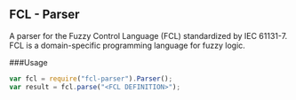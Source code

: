 FCL - Parser
--------
A parser for the Fuzzy Control Language (FCL) standardized by IEC 61131-7. FCL is a domain-specific programming language for fuzzy logic.

###Usage
```javascript
var fcl = require("fcl-parser").Parser();
var result = fcl.parse("<FCL DEFINITION>");
```
